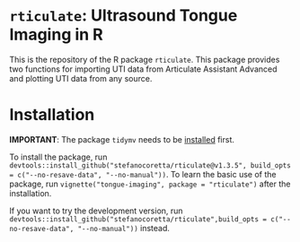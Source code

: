# `rticulate`: Ultrasound Tongue Imaging in R

This is the repository of the R package `rticulate`. This package provides two functions for importing UTI data from Articulate Assistant Advanced and plotting UTI data from any source.

# Installation

**IMPORTANT**: The package `tidymv` needs to be [installed](https://github.com/stefanocoretta/tidymv) first.

To install the package, run `devtools::install_github("stefanocoretta/rticulate@v1.3.5", build_opts = c("--no-resave-data", "--no-manual"))`.
To learn the basic use of the package, run `vignette("tongue-imaging", package = "rticulate")` after the installation.

If you want to try the development version, run `devtools::install_github("stefanocoretta/rticulate",build_opts = c("--no-resave-data", "--no-manual"))` instead.
